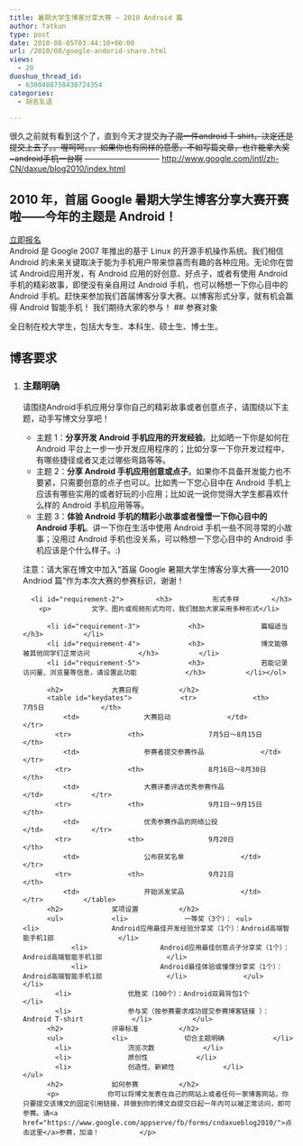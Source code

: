 ```yaml
---
title: 暑期大学生博客分享大赛 – 2010 Android 篇
author: fatkun
type: post
date: 2010-08-05T03:44:10+00:00
url: /2010/08/google-andorid-share.html
views:
  - 20
duoshuo_thread_id:
  - 6300408758438724354
categories:
  - 胡言乱语

---
```

很久之前就有看到这个了，直到今天才提交~~为了混一件android T-shirt，决定还是提交上去了。。喔呵呵。。。如果你也有同样的意愿，不如写篇文章，也许能拿大奖~android手机一台啊~~
&#8212;&#8212;&#8212;&#8212;&#8212;&#8212;&#8212;&#8212;&#8212;&#8211;
<http://www.google.com/intl/zh-CN/daxue/blog2010/index.html>
## 2010 年，首届 Google 暑期大学生博客分享大赛开赛啦——今年的主题是 Android！

<div>  <div>    <a href="https://www.google.com/appserve/fb/forms/cndaxueblog2010/">立即报名</a>  </div></div>
Android 是 Google 2007 年推出的基于 Linux 的开源手机操作系统。我们相信 Android 的未来关键取决于能为手机用户带来惊喜而有趣的各种应用。无论你在尝试 Android应用开发，有 Android 应用的好创意、好点子，或者有使用 Android 手机的精彩故事，即使没有亲自用过 Android 手机，也可以畅想一下你心目中的 Android 手机。赶快来参加我们首届博客分享大赛。以博客形式分享，就有机会赢得 Android 智能手机！
我们期待大家的参与！
## 参赛对象

全日制在校大学生，包括大专生、本科生、硕士生、博士生。
## 博客要求

<ol id="requirement">  <li id="requirement-1">    <h3>      主题明确    </h3>
    <p>      请围绕Android手机应用分享你自己的精彩故事或者创意点子，请围绕以下主题，动手写博文分享吧！    </p>
    <ul>      <li>        主题 1：<strong>分享开发 Android 手机应用的开发经验</strong>。比如晒一下你是如何在 Android 平台上一步一步开发应用程序的；比如分享一下你开发过程中，有哪些捷径或者又走过哪些弯路等等。      </li>
      <li>        主题 2：<strong>分享 Android 手机应用创意或点子</strong>。如果你不具备开发能力也不要紧，只需要创意的点子也可以。比如秀一下您心目中在 Android 手机上应该有哪些实用的或者好玩的小应用；比如说一说你觉得大学生都喜欢什么样的 Android 手机应用等等。      </li>
      <li>        主题 3：<strong>体验 Android 手机的精彩小故事或者憧憬一下你心目中的 Android 手机</strong>。讲一下你在生活中使用 Android 手机一些不同寻常的小故事；没用过 Android 手机也没关系，可以畅想一下您心目中的 Android 手机应该是个什么样子。:)      </li>    </ul>
    <p>      注意：请大家在博文中加入“首届 Google 暑期大学生博客分享大赛——2010 Andriod 篇”作为本次大赛的参赛标识，谢谢！</li> 
      
      <li id="requirement-2">        <h3>          形式多样        </h3>
        <p>          文字、图片或视频形式均可，我们鼓励大家采用多种形式</li> 
          
          <li id="requirement-3">            <h3>              篇幅适当            </h3>          </li>
          <li id="requirement-4">            <h3>              博文能够被其他同学们正常访问            </h3>          </li>
          <li id="requirement-5">            <h3>              若能记录访问量、浏览量等信息，请设置此功能            </h3>          </li></ol> 
          
          <h2>            大赛日程          </h2>
          <table id="keydates">            <tr>              <th>                7月5日              </th>
              <td>                大赛启动              </td>            </tr>
            <tr>              <th>                7月5日～8月15日              </th>
              <td>                参赛者提交参赛作品              </td>            </tr>
            <tr>              <th>                8月16日～8月30日              </th>
              <td>                大赛评委评选优秀参赛作品              </td>            </tr>
            <tr>              <th>                9月1日～9月15日              </th>
              <td>                优秀参赛作品的网络公投              </td>            </tr>
            <tr>              <th>                9月20日              </th>
              <td>                公布获奖名单              </td>            </tr>
            <tr>              <th>                9月21日              </th>
              <td>                开始派发奖品              </td>            </tr>          </table>
          <h2>            奖项设置          </h2>
          <ul>            <li>              一等奖（3个）： <ul>                <li>                  Android应用最佳开发经验分享奖（1个）：Android高端智能手机1部                </li>
                <li>                  Android应用最佳创意点子分享奖（1个）：Android高端智能手机1部                </li>
                <li>                  Android最佳体验或憧憬分享奖（1个）：Android高端智能手机1部                </li>              </ul>            </li>
            <li>              优胜奖（100个）：Android双肩背包1个            </li>
            <li>              参与奖（按参赛要求成功提交参赛博客链接 ）：Android T-shirt            </li>          </ul>
          <h2>            评审标准          </h2>
          <ul>            <li>              切合主题明确            </li>
            <li>              流览次数            </li>
            <li>              原创性            </li>
            <li>              创造性、新颖性            </li>          </ul>
          <h2>            如何参赛          </h2>
          <p>            你可以将博文发表在自己的网站上或者任何一家博客网站，你只要提交该博文的固定引用链接，并做到你的博文自提交日起一年内可以被正常访问，即可参赛。请<a href="https://www.google.com/appserve/fb/forms/cndaxueblog2010/">点击这里</a>参赛，加油！          </p>